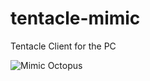 # tentacle-mimic
Tentacle Client for the PC

![Mimic Octopus](http://cdn.octoblu.com/images/mimic-octopus.jpg "Mimic Octopus")
